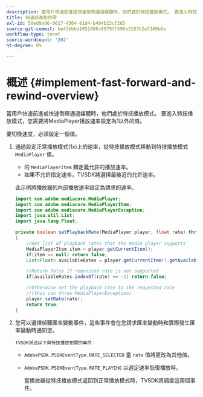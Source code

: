 ```yaml
---
description: 當用戶快速前進或快速倒帶通過媒體時，他們處於特技播放模式。 要進入特技播放模式，您需要將MediaPlayer播放速率設定為1以外的值。
title: 快速前進和倒帶
exl-id: 58ed9a96-9617-4364-81d4-b404b23cf265
source-git-commit: be43bbbd1051886c8979ff590a3197b2a7249b6a
workflow-type: tm+mt
source-wordcount: '202'
ht-degree: 0%

---
```


# 概述 {#implement-fast-forward-and-rewind-overview}

當用戶快速前進或快速倒帶通過媒體時，他們處於特技播放模式。 要進入特技播放模式，您需要將MediaPlayer播放速率設定為1以外的值。

要切換速度，必須設定一個值。

1. 通過設定正常播放模式(1x)上的速率，從特技播放模式移動到特技播放模式 `MediaPlayer` 值。

   * 的 `MediaPlayerItem` 類定義允許的播放速率。
   * 如果不允許指定速率，TVSDK將選擇最接近的允許速率。

   此示例將播放器的內部播放速率設定為請求的速率。

   ```java
   import com.adobe.mediacore.MediaPlayer; 
   import com.adobe.mediacore.MediaPlayerItem; 
   import com.adobe.mediacore.MediaPlayerException; 
   import java.util.List; 
   import java.lang.Float; 
   
   private boolean setPlaybackRate(MediaPlayer player, float rate) throws MediaPlayerException  
   { 
       //Get list of playback rates that the media player supports 
       MediaPlayerItem item = player.getCurrentItem(); 
       if(item == null) return false; 
       List<Float> availableRates = player.getCurrentItem().getAvailablePlaybackRates(); 
   
       //Return false if requested rate is not supported 
       if(availableRates.indexOf(rate) == -1) return false; 
   
       //Otherwise set the playback rate to the requested rate  
       //(this can throw MediaPlayerException) 
       player.setRate(rate); 
       return true; 
   }
   ```

1. 您可以選擇偵聽匯率變動事件，這些事件會在您請求匯率變動時和實際發生匯率變動時通知您。

       TVSDK派送以下與特技播放相關的事件：
   
   * `AdobePSDK.PSDKEventType.RATE_SELECTED` 當 `rate` 值將更改為其他值。

   * `AdobePSDK.PSDKEventType.RATE_PLAYING` 以選定速率恢復播放時。

      當播放器從特技播放模式返回到正常播放模式時，TVSDK將調度這兩個事件。
